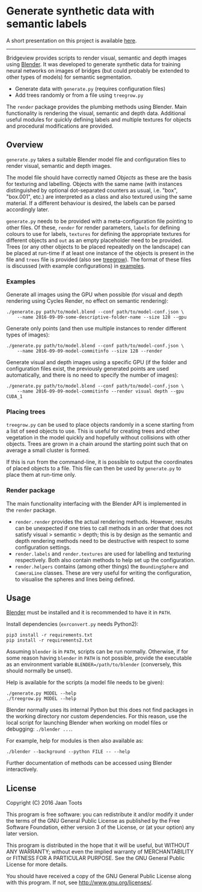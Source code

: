 # Generate synthetic data with semantic labels

A short presentation on this project is
available [here](https://github.com/jaantoots/bridgeview-talk).

---

Bridgeview provides scripts to render visual, semantic and depth
images using [Blender]. It was developed to generate synthetic data
for training neural networks on images of bridges (but could probably
be extended to other types of models) for semantic segmentation.

- Generate data with `generate.py` (requires configuration files)
- Add trees randomly or from a file using `treegrow.py`

The `render` package provides the plumbing methods using Blender. Main
functionality is rendering the visual, semantic and depth data.
Additional useful modules for quickly defining labels and multiple
textures for objects and procedural modifications are provided.

## Overview

`generate.py` takes a suitable Blender model file and configuration
files to render visual, semantic and depth images.

The model file should have correctly named *Objects* as these are the
basis for texturing and labelling. Objects with the same name (with
instances distinguished by optional dot-separated counters as usual,
i.e. "box", "box.001", etc.) are interpreted as a class and also
textured using the same material. If a different behaviour is desired,
the labels can be parsed accordingly later.

`generate.py` needs to be provided with a meta-configuration file
pointing to other files. Of these, `render` for render parameters,
`labels` for defining colours to use for labels, `textures` for
defining the appropriate textures for different objects and `out` as
an empty placeholder need to be provided. Trees (or any other objects
to be placed repeatedly on the landscape) can be placed at run-time if
at least one instance of the objects is present in the file and
`trees` file is provided (also see [treegrow](#placing-trees)). The
format of these files is discussed (with example configurations) in
[examples](examples/).

### Examples

Generate all images using the GPU when possible (for visual and depth
rendering using Cycles Render, no effect on semantic rendering):

```
./generate.py path/to/model.blend --conf path/to/model-conf.json \
    --name 2016-09-09-some-descriptive-folder-name --size 128 --gpu
```

Generate only points (and then use multiple instances to render
different types of images):

```
./generate.py path/to/model.blend --conf path/to/model-conf.json \
    --name 2016-09-09-model-commitinfo --size 128 --render
```

Generate visual and depth images using a specific GPU (if the folder
and configuration files exist, the previously generated points are
used automatically, and there is no need to specify the number of
images):

```
./generate.py path/to/model.blend --conf path/to/model-conf.json \
    --name 2016-09-09-model-commitinfo --render visual depth --gpu CUDA_1
```

### Placing trees

`treegrow.py` can be used to place objects randomly in a scene
starting from a list of seed objects to use. This is useful for
creating trees and other vegetation in the model quickly and hopefully
without collisions with other objects. Trees are grown in a chain
around the starting point such that on average a small cluster is
formed.

If this is run from the command-line, it is possible to output the
coordinates of placed objects to a file. This file can then be used by
`generate.py` to place them at run-time only.

### Render package

The main functionality interfacing with the Blender API is implemented
in the `render` package.

- `render.render` provides the actual rendering methods. However,
  results can be unexpected if one tries to call methods in an order
  that does not satisfy visual > semantic > depth; this is by design
  as the semantic and depth rendering methods need to be destructive
  with respect to some configuration settings.
- `render.labels` and `render.textures` are used for labelling and
  texturing respectively. Both also contain methods to help set up the
  configuration.
- `render.helpers` contains (among other things) the `BoundingSphere`
  and `CameraLine` classes. These are very useful for writing the
  configuration, to visualise the spheres and lines being defined.

## Usage

[Blender] must be installed and it is
recommended to have it in `PATH`.

Install dependencies (`exrconvert.py` needs Python2):

```
pip3 install -r requirements.txt
pip install -r requirements2.txt
```

Assuming `blender` is in `PATH`, scripts can be run
normally. Otherwise, if for some reason having `blender` in `PATH` is
not possible, provide the executable as an environment variable
`BLENDER=/path/to/blender` (conversely, this should normally be
unset).

Help is available for the scripts (a model file needs to be given):

```
./generate.py MODEL --help
./treegrow.py MODEL --help
```

Blender normally uses its internal Python but this does not find
packages in the working directory nor custom dependencies. For this
reason, use the local script for launching Blender when working on
model files or debugging: `./blender ...`.

For example, help for modules is then also available as:

```
./blender --background --python FILE -- --help
```

Further documentation of methods can be accessed using Blender
interactively.

## License

Copyright (C) 2016  Jaan Toots

This program is free software: you can redistribute it and/or modify
it under the terms of the GNU General Public License as published by
the Free Software Foundation, either version 3 of the License, or
(at your option) any later version.

This program is distributed in the hope that it will be useful,
but WITHOUT ANY WARRANTY; without even the implied warranty of
MERCHANTABILITY or FITNESS FOR A PARTICULAR PURPOSE.  See the
GNU General Public License for more details.

You should have received a copy of the GNU General Public License
along with this program.  If not, see <http://www.gnu.org/licenses/>.

[Blender]: https://www.blender.org/

